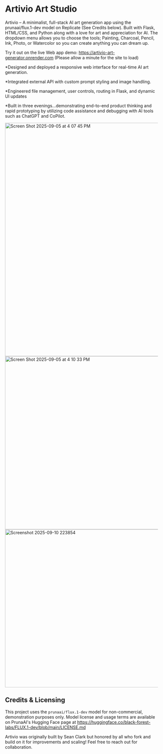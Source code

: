 # Artivio Art Studio

Artivio – A minimalist, full-stack AI art generation app using the prunaai/flux.1-dev model on Replicate (See Credits below). Built with Flask, HTML/CSS, and Python along with a love for art and appreciation for AI. The dropdown menu allows you to choose the tools; Painting, Charcoal, Pencil, Ink, Photo, or Watercolor so you can create anything you can dream up.

Try it out on the live Web app demo: https://artivio-art-generator.onrender.com (Please allow a minute for the site to load)

*Designed and deployed a responsive web interface for real-time AI art generation.

*Integrated external API with custom prompt styling and image handling.

*Engineered file management, user controls, routing in Flask, and dynamic UI updates

*Built in three evenings...demonstrating end-to-end product thinking and rapid prototyping by utilizing code assistance and debugging 
with AI tools such as ChatGPT and CoPilot.


<img width="549" height="768" alt="Screen Shot 2025-09-05 at 4 07 45 PM" src="https://github.com/user-attachments/assets/6fe270ae-5047-4223-ac86-797f94cdce89" />
<img width="559" height="570" alt="Screen Shot 2025-09-05 at 4 10 33 PM" src="https://github.com/user-attachments/assets/243c2934-e575-4b07-ac41-01e70ee2e3d7" />
<img width="520" height="520" alt="Screenshot 2025-09-10 223854" src="https://github.com/user-attachments/assets/d67667f6-685c-4c41-99b7-f3fa527e33cf" />


## Credits & Licensing
This project uses the `prunaai/flux.1-dev` model for non-commercial, demonstration purposes only.
Model license and usage terms are available on PrunaAI's Hugging Face page at https://huggingface.co/black-forest-labs/FLUX.1-dev/blob/main/LICENSE.md

Artivio was originally built by Sean Clark but honored by all who fork and build on it for improvements and scaling! Feel free to reach out for collaboration.
